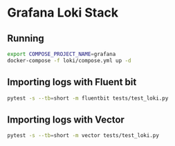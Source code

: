 # Grafana Loki Stack

## Running

```bash
export COMPOSE_PROJECT_NAME=grafana
docker-compose -f loki/compose.yml up -d
```

## Importing logs with Fluent bit

```bash
pytest -s --tb=short -m fluentbit tests/test_loki.py
```

## Importing logs with Vector

```bash
pytest -s --tb=short -m vector tests/test_loki.py
```
